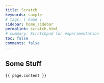 ```yaml
---
title: Scratch
keywords: sample
# tags: [ home ]
sidebar: home_sidebar
permalink: scratch.html
# summary: Scratchpad for experimentation
toc: false
comments: false
---
```


## Some Stuff

    {{ page.content }}

